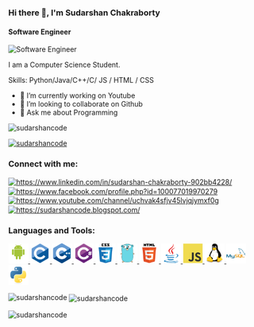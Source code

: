 ### Hi there 👋, I'm Sudarshan Chakraborty
#### Software Engineer
![Software Engineer](https://blogger.googleusercontent.com/img/b/R29vZ2xl/AVvXsEjGZwK1TIDiMB-O2KTBpn2e4GcdrcZ39HKLvS_zh1f4M8X7lEQP7Lbotf07FTjpCHjoqU0Hh3HUdynOMkDNRNXSudA3lh4WDPxIXGAZGVVd2Uc4pK9sKXM3Sm38HBXuWFQpBOib0EtFOhbTiiW4eyy-rhHPvJDEVwiVALBjDlQqlz2vJ9S1nxnlp0_qLA/w640-h360/20220601_120701.jpg=w704-h396-p-k-no-nu)

I am a Computer Science Student.

Skills: Python/Java/C++/C/ JS / HTML / CSS

- 🔭 I’m currently working on Youtube 
- 👯 I’m looking to collaborate on Github 
- 💬 Ask me about Programming 

<p align="left"> <img src="https://komarev.com/ghpvc/?username=sudarshancode&label=Profile%20views&color=0e75b6&style=flat" alt="sudarshancode" /> </p>

<p align="left"> <a href="https://github.com/ryo-ma/github-profile-trophy"><img src="https://github-profile-trophy.vercel.app/?username=sudarshancode" alt="sudarshancode" /></a> </p>

<h3 align="left">Connect with me:</h3>
<p align="left">
<a href="https://www.linkedin.com/in/sudarshan-chakraborty-902bb4228/" target="blank"><img align="center" src="https://raw.githubusercontent.com/rahuldkjain/github-profile-readme-generator/master/src/images/icons/Social/linked-in-alt.svg" alt="https://www.linkedin.com/in/sudarshan-chakraborty-902bb4228/" height="30" width="40" /></a>
<a href="https://fb.com/https://www.facebook.com/profile.php?id=100077019970279" target="blank"><img align="center" src="https://raw.githubusercontent.com/rahuldkjain/github-profile-readme-generator/master/src/images/icons/Social/facebook.svg" alt="https://www.facebook.com/profile.php?id=100077019970279" height="30" width="40" /></a>
<a href="https://www.youtube.com/c/https://www.youtube.com/channel/uchvak4sfjv45lvjqjymxf0g" target="blank"><img align="center" src="https://raw.githubusercontent.com/rahuldkjain/github-profile-readme-generator/master/src/images/icons/Social/youtube.svg" alt="https://www.youtube.com/channel/uchvak4sfjv45lvjqjymxf0g" height="30" width="40" /></a>
<a href="https://www.hackerrank.com/https://sudarshancode.blogspot.com/" target="blank"><img align="center" src="https://raw.githubusercontent.com/rahuldkjain/github-profile-readme-generator/master/src/images/icons/Social/hackerrank.svg" alt="https://sudarshancode.blogspot.com/" height="30" width="40" /></a>
</p>

<h3 align="left">Languages and Tools:</h3>
<p align="left"> <a href="https://developer.android.com" target="_blank" rel="noreferrer"> <img src="https://raw.githubusercontent.com/devicons/devicon/master/icons/android/android-original-wordmark.svg" alt="android" width="40" height="40"/> </a> <a href="https://www.cprogramming.com/" target="_blank" rel="noreferrer"> <img src="https://raw.githubusercontent.com/devicons/devicon/master/icons/c/c-original.svg" alt="c" width="40" height="40"/> </a> <a href="https://www.w3schools.com/cpp/" target="_blank" rel="noreferrer"> <img src="https://raw.githubusercontent.com/devicons/devicon/master/icons/cplusplus/cplusplus-original.svg" alt="cplusplus" width="40" height="40"/> </a> <a href="https://www.w3schools.com/cs/" target="_blank" rel="noreferrer"> <img src="https://raw.githubusercontent.com/devicons/devicon/master/icons/csharp/csharp-original.svg" alt="csharp" width="40" height="40"/> </a> <a href="https://www.w3schools.com/css/" target="_blank" rel="noreferrer"> <img src="https://raw.githubusercontent.com/devicons/devicon/master/icons/css3/css3-original-wordmark.svg" alt="css3" width="40" height="40"/> </a> <a href="https://golang.org" target="_blank" rel="noreferrer"> <img src="https://raw.githubusercontent.com/devicons/devicon/master/icons/go/go-original.svg" alt="go" width="40" height="40"/> </a> <a href="https://www.w3.org/html/" target="_blank" rel="noreferrer"> <img src="https://raw.githubusercontent.com/devicons/devicon/master/icons/html5/html5-original-wordmark.svg" alt="html5" width="40" height="40"/> </a> <a href="https://www.java.com" target="_blank" rel="noreferrer"> <img src="https://raw.githubusercontent.com/devicons/devicon/master/icons/java/java-original.svg" alt="java" width="40" height="40"/> </a> <a href="https://developer.mozilla.org/en-US/docs/Web/JavaScript" target="_blank" rel="noreferrer"> <img src="https://raw.githubusercontent.com/devicons/devicon/master/icons/javascript/javascript-original.svg" alt="javascript" width="40" height="40"/> </a> <a href="https://www.linux.org/" target="_blank" rel="noreferrer"> <img src="https://raw.githubusercontent.com/devicons/devicon/master/icons/linux/linux-original.svg" alt="linux" width="40" height="40"/> </a> <a href="https://www.mysql.com/" target="_blank" rel="noreferrer"> <img src="https://raw.githubusercontent.com/devicons/devicon/master/icons/mysql/mysql-original-wordmark.svg" alt="mysql" width="40" height="40"/> </a> <a href="https://www.python.org" target="_blank" rel="noreferrer"> <img src="https://raw.githubusercontent.com/devicons/devicon/master/icons/python/python-original.svg" alt="python" width="40" height="40"/> </a> </p>

<p><img align="left" src="https://github-readme-stats.vercel.app/api/top-langs?username=sudarshancode&show_icons=true&locale=en&layout=compact" alt="sudarshancode" /></p>

<p>&nbsp;<img align="center" src="https://github-readme-stats.vercel.app/api?username=sudarshancode&show_icons=true&locale=en" alt="sudarshancode" /></p>

<p><img align="center" src="https://github-readme-streak-stats.herokuapp.com/?user=sudarshancode&" alt="sudarshancode" /></p>
